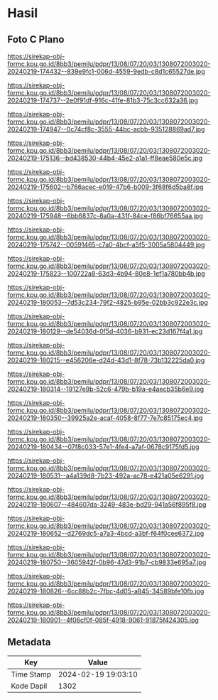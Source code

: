# Hasil

## Foto C Plano

https://sirekap-obj-formc.kpu.go.id/8bb3/pemilu/pdpr/13/08/07/20/03/1308072003020-20240219-174432--839e9fc1-006d-4559-9edb-c8d1c65527de.jpg

https://sirekap-obj-formc.kpu.go.id/8bb3/pemilu/pdpr/13/08/07/20/03/1308072003020-20240219-174737--2e0f91df-916c-41fe-81b3-75c3cc632a36.jpg

https://sirekap-obj-formc.kpu.go.id/8bb3/pemilu/pdpr/13/08/07/20/03/1308072003020-20240219-174947--0c74cf8c-3555-44bc-acbb-935128869ad7.jpg

https://sirekap-obj-formc.kpu.go.id/8bb3/pemilu/pdpr/13/08/07/20/03/1308072003020-20240219-175136--bd438530-44b4-45e2-a1a1-ff8eae580e5c.jpg

https://sirekap-obj-formc.kpu.go.id/8bb3/pemilu/pdpr/13/08/07/20/03/1308072003020-20240219-175602--b766acec-e019-47b6-b009-3f68f6d5ba8f.jpg

https://sirekap-obj-formc.kpu.go.id/8bb3/pemilu/pdpr/13/08/07/20/03/1308072003020-20240219-175948--6bb6837c-8a0a-431f-84ce-f86bf76655aa.jpg

https://sirekap-obj-formc.kpu.go.id/8bb3/pemilu/pdpr/13/08/07/20/03/1308072003020-20240219-175742--00591465-c7a0-4bcf-a5f5-3005a5804449.jpg

https://sirekap-obj-formc.kpu.go.id/8bb3/pemilu/pdpr/13/08/07/20/03/1308072003020-20240219-175823--100722a8-63d3-4b94-80e8-1ef1a780bb4b.jpg

https://sirekap-obj-formc.kpu.go.id/8bb3/pemilu/pdpr/13/08/07/20/03/1308072003020-20240219-180053--7d53c234-79f2-4825-b95e-02bb3c922e3c.jpg

https://sirekap-obj-formc.kpu.go.id/8bb3/pemilu/pdpr/13/08/07/20/03/1308072003020-20240219-180129--de54036d-0f5d-4036-b931-ec23d167f4a1.jpg

https://sirekap-obj-formc.kpu.go.id/8bb3/pemilu/pdpr/13/08/07/20/03/1308072003020-20240219-180215--e456206e-d24d-43d1-8f78-73b132225da0.jpg

https://sirekap-obj-formc.kpu.go.id/8bb3/pemilu/pdpr/13/08/07/20/03/1308072003020-20240219-180314--19127e9b-52c6-479b-b19a-e4aecb35b6e9.jpg

https://sirekap-obj-formc.kpu.go.id/8bb3/pemilu/pdpr/13/08/07/20/03/1308072003020-20240219-180350--39925a2e-acaf-4058-8f77-7e7c85175ec4.jpg

https://sirekap-obj-formc.kpu.go.id/8bb3/pemilu/pdpr/13/08/07/20/03/1308072003020-20240219-180434--07f8c033-57e1-4fe4-a7af-0678c9175fd5.jpg

https://sirekap-obj-formc.kpu.go.id/8bb3/pemilu/pdpr/13/08/07/20/03/1308072003020-20240219-180531--a4a139d8-7b23-492a-ac78-e421a05e6291.jpg

https://sirekap-obj-formc.kpu.go.id/8bb3/pemilu/pdpr/13/08/07/20/03/1308072003020-20240219-180607--484607da-3249-483e-bd29-941a56f895f8.jpg

https://sirekap-obj-formc.kpu.go.id/8bb3/pemilu/pdpr/13/08/07/20/03/1308072003020-20240219-180652--d2769dc5-a7a3-4bcd-a3bf-f64f0cee6372.jpg

https://sirekap-obj-formc.kpu.go.id/8bb3/pemilu/pdpr/13/08/07/20/03/1308072003020-20240219-180750--3605942f-0b96-47d3-91b7-cb9833e695a7.jpg

https://sirekap-obj-formc.kpu.go.id/8bb3/pemilu/pdpr/13/08/07/20/03/1308072003020-20240219-180826--6cc88b2c-7fbc-4d05-a845-34589bfe10fb.jpg

https://sirekap-obj-formc.kpu.go.id/8bb3/pemilu/pdpr/13/08/07/20/03/1308072003020-20240219-180901--4f06cf0f-085f-4918-9061-91875f424305.jpg


## Metadata

| Key        | Value               |
| ---------- | ------------------- |
| Time Stamp | 2024-02-19 19:03:10 |
| Kode Dapil | 1302                |



